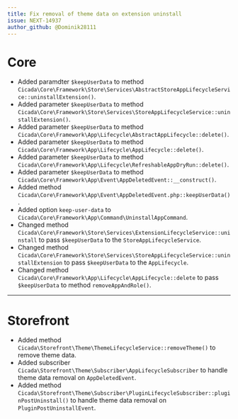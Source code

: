 ```yaml
---
title: Fix removal of theme data on extension uninstall
issue: NEXT-14937
author_github: @Dominik28111
---
```

# Core
* Added paramdter `$keepUserData` to method `Cicada\Core\Framework\Store\Services\AbstractStoreAppLifecycleService::uninstallExtension()`.
* Added parameter `$keepUserData` to method `Cicada\Core\Framework\Store\Services\StoreAppLifecycleService::uninstallExtension()`.
* Added parameter `$keepUserData` to method `Cicada\Core\Framework\App\Lifecycle\AbstractAppLifecycle::delete()`.
* Added parameter `$keepUserData` to method `Cicada\Core\Framework\App\Lifecycle\AppLifecycle::delete()`.
* Added parameter `$keepUserData` to method `Cicada\Core\Framework\App\Lifecycle\RefreshableAppDryRun::delete()`.
* Added parameter `$keepUserData` to method `Cicada\Core\Framework\App\Event\AppDeletedEvent::__construct()`.
* Added method `Cicada\Core\Framework\App\Event\AppDeletedEvent.php::keepUserData()`.
* Added option `keep-user-data` to `Cicada\Core\Framework\App\Command\UninstallAppCommand`.
* Changed method `Cicada\Core\Framework\Store\Services\ExtensionLifecycleService::uninstall` to pass `$keepUserData` to the `StoreAppLifecycleService`.
* Changed method `Cicada\Core\Framework\Store\Services\StoreAppLifecycleService::uninstallExtension` to pass `$keepUserData` to the `AppLifecycle`.
* Changed method `Cicada\Core\Framework\App\Lifecycle\AppLifecycle::delete` to pass `$keepUserData` to method `removeAppAndRole()`.
___
# Storefront
* Added method `Cicada\Storefront\Theme\ThemeLifecycleService::removeTheme()` to remove theme data.
* Added subscriber `Cicada\Storefront\Theme\Subscriber\AppLifecycleSubscriber` to handle theme data removal on `AppDeletedEvent`.
* Added method `Cicada\Storefront\Theme\Subscriber\PluginLifecycleSubscriber::pluginPostUninstall()` to handle theme data removal on `PluginPostUninstallEvent`.
